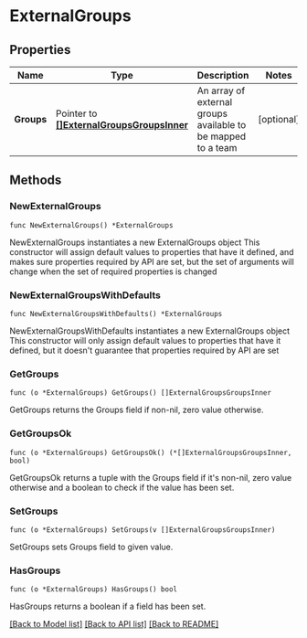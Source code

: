 # ExternalGroups

## Properties

Name | Type | Description | Notes
------------ | ------------- | ------------- | -------------
**Groups** | Pointer to [**[]ExternalGroupsGroupsInner**](ExternalGroupsGroupsInner.md) | An array of external groups available to be mapped to a team | [optional] 

## Methods

### NewExternalGroups

`func NewExternalGroups() *ExternalGroups`

NewExternalGroups instantiates a new ExternalGroups object
This constructor will assign default values to properties that have it defined,
and makes sure properties required by API are set, but the set of arguments
will change when the set of required properties is changed

### NewExternalGroupsWithDefaults

`func NewExternalGroupsWithDefaults() *ExternalGroups`

NewExternalGroupsWithDefaults instantiates a new ExternalGroups object
This constructor will only assign default values to properties that have it defined,
but it doesn't guarantee that properties required by API are set

### GetGroups

`func (o *ExternalGroups) GetGroups() []ExternalGroupsGroupsInner`

GetGroups returns the Groups field if non-nil, zero value otherwise.

### GetGroupsOk

`func (o *ExternalGroups) GetGroupsOk() (*[]ExternalGroupsGroupsInner, bool)`

GetGroupsOk returns a tuple with the Groups field if it's non-nil, zero value otherwise
and a boolean to check if the value has been set.

### SetGroups

`func (o *ExternalGroups) SetGroups(v []ExternalGroupsGroupsInner)`

SetGroups sets Groups field to given value.

### HasGroups

`func (o *ExternalGroups) HasGroups() bool`

HasGroups returns a boolean if a field has been set.


[[Back to Model list]](../README.md#documentation-for-models) [[Back to API list]](../README.md#documentation-for-api-endpoints) [[Back to README]](../README.md)


